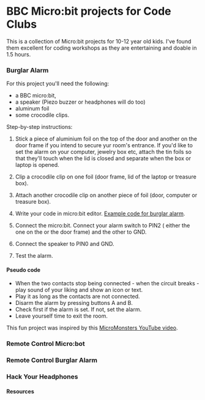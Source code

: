 # BBC Micro:bit projects for Code Clubs

This is a collection of Micro:bit projects for 10-12 year old kids. I've found them  excellent for  coding workshops as they are entertaining and doable in 1.5 hours.

### Burglar Alarm

For this project you'll need the following:
* a BBC micro:bit, 
* a speaker (Piezo buzzer or headphones will do too)
* aluminum foil
* some crocodile clips.


Step-by-step instructions:
1. Stick a piece of aluminium foil on the top of the door and another on the door frame if you intend to secure yur room's entrance. If you'd like to set the alarm on your computer, jewelry box etc, attach the tin foils so that they'll touch when the lid is closed and separate when the box or laptop is opened.

2. Clip a crocodile clip on one foil (door frame, lid of the laptop or treasure box).

3. Attach another crocodile clip on another piece of foil (door, computer or treasure box).

4. Write your code in micro:bit editor. [Example code for burglar alarm](https://makecode.microbit.org/_9Y6P3fXEs88u).

5. Connect the micro:bit. Connect your alarm switch to PIN2 ( either the one on the or the door frame) and the other to GND.

6. Connect the speaker to PIN0 and GND.

7. Test the alarm.

#### Pseudo code

* When the two contacts stop being connected - when the circuit breaks - play sound of your liking and show an icon or text.
* Play it as long as the contacts are not connected.
* Disarm the alarm by pressing buttons A and B.
* Check first if the alarm is set. If not, set the alarm.
* Leave yourself time to exit the room.

This fun project was inspired by this [MicroMonsters YouTube video](https://www.youtube.com/embed/igeUhVMqVRw).


### Remote Control Micro:bot


### Remote Control Burglar Alarm


### Hack Your Headphones


#### Resources